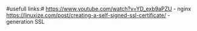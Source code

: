 #usefull links:#
https://www.youtube.com/watch?v=YD_exb9aPZU - nginx
https://linuxize.com/post/creating-a-self-signed-ssl-certificate/ - generation SSL

